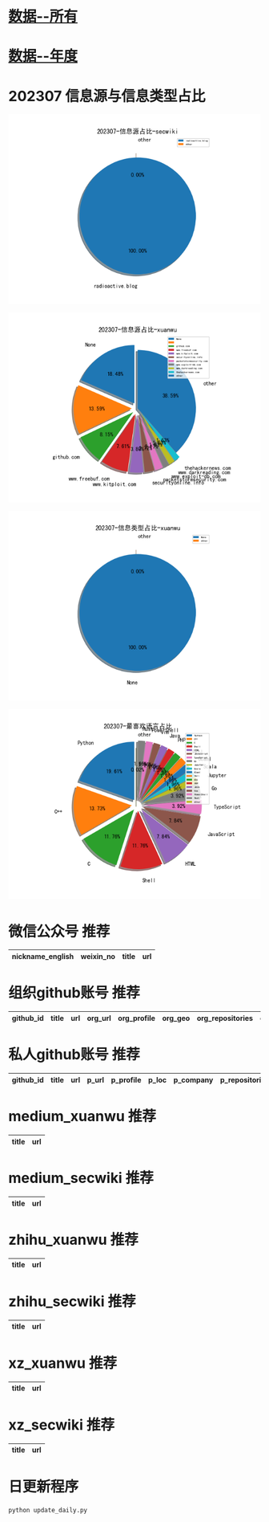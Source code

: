 # [数据--所有](README_20.md)
# [数据--年度](README_2023.md)
# 202307 信息源与信息类型占比
![202307-信息源占比-secwiki](data/img/domain/202307-信息源占比-secwiki.png)

![202307-信息源占比-xuanwu](data/img/domain/202307-信息源占比-xuanwu.png)



![202307-信息类型占比-xuanwu](data/img/tag/202307-信息类型占比-xuanwu.png)

![202307-最喜欢语言占比](data/img/language/202307-最喜欢语言占比.png)

# 微信公众号 推荐
| nickname_english | weixin_no | title | url| 
| --- | --- | --- | ---| 


# 组织github账号 推荐
| github_id | title | url | org_url | org_profile | org_geo | org_repositories | org_people | org_projects | repo_lang | repo_star | repo_forks| 
| --- | --- | --- | --- | --- | --- | --- | --- | --- | --- | --- | ---| 


# 私人github账号 推荐
| github_id | title | url | p_url | p_profile | p_loc | p_company | p_repositories | p_projects | p_stars | p_followers | p_following | repo_lang | repo_star | repo_forks | 
| --- | --- | --- | --- | --- | --- | --- | --- | --- | --- | --- | --- | --- | --- | ---| 


# medium_xuanwu 推荐
| title | url| 
| --- | ---| 


# medium_secwiki 推荐
| title | url| 
| --- | ---| 


# zhihu_xuanwu 推荐
| title | url| 
| --- | ---| 


# zhihu_secwiki 推荐
| title | url| 
| --- | ---| 


# xz_xuanwu 推荐
| title | url| 
| --- | ---| 


# xz_secwiki 推荐
| title | url| 
| --- | ---| 



# 日更新程序
`python update_daily.py`